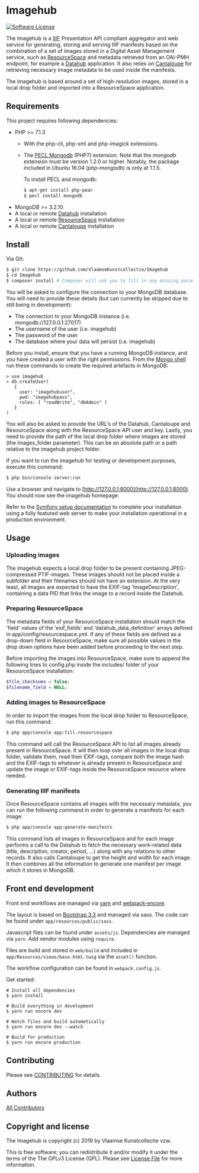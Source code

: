 # Imagehub

[![Software License][ico-license]](LICENSE)

The Imagehub is a [IIIF](https://iiif.io/) Presentation API compliant aggregator and web service for generating, storing and serving IIIF manifests based on the combination of a set of images stored in a Digital Asset Management service, such as [ResourceSpace](https://www.resourcespace.com/) and metadata retrieved from an OAI-PMH endpoint, for example a [Datahub](https://github.com/thedatahub/Datahub) application. It also relies on [Cantaloupe](https://cantaloupe-project.github.io/) for retrieving necessary image metadata to be used inside the manifests.

The imagehub is based around a set of high-resolution images, stored in a local drop folder and imported into a ResourceSpace application.



## Requirements

This project requires following dependencies:
* PHP >= 7.1.3
  * With the php-cli, php-xml and php-imagick extensions.
  * The [PECL Mongodb](https://pecl.php.net/package/mongodb) (PHP7) extension. Note that the _mongodb_ extension must be version 1.2.0 or higher. Notably, the package included in Ubuntu 16.04 (_php-mongodb_) is only at 1.1.5.

    To install PECL and mongodb:
      ```bash
      $ apt-get install php-pear
      $ pecl install mongodb
      ```
* MongoDB >= 3.2.10
* A local or remote [Datahub](https://github.com/VlaamseKunstcollectie/Datahub) installation
* A local or remote [ResourceSpace](https://www.resourcespace.com/) installation
* A local or remote [Cantaloupe](https://cantaloupe-project.github.io/) installation

## Install

Via Git:

```bash
$ git clone https://github.com/VlaamseKunstcollectie/Imagehub
$ cd Imagehub
$ composer install # Composer will ask you to fill in any missing parameters before it continues
```

You will be asked to configure the connection to your MongoDB database. You will need to provide these details (but can currently be skipped due to still being in development):

* The connection to your MongoDB instance (i.e. mongodb://127.0.0.1:27017)
* The username of the user (i.e. imagehub)
* The password of the user
* The database where your data will persist (i.e. imagehub)

Before you install, ensure that you have a running MongoDB instance, and you 
have created a user with the right permissions. From the 
[Mongo shell](https://docs.mongodb.com/getting-started/shell/client/) run these
commands to create the required artefacts in MongoDB:

```
> use imagehub
> db.createUser(
   {
     user: "imagehubuser",
     pwd: "imagehubpass",
     roles: [ "readWrite", "dbAdmin" ]
   }
)
```

You will also be asked to provide the URL's of the Datahub, Cantaloupe and ResourceSpace along with the ResourceSpace API user and key. 
Lastly, you need to provide the path of the local drop folder where images are stored (the images_folder parameter). This can be an absolute path or a path relative to the imagehub project folder.

If you want to run the imagehub for testing or development purposes, execute this command:

``` bash
$ php bin/console server:run
```

Use a browser and navigate to [http://127.0.0.1:8000](http://127.0.0.1:8000). 
You should now see the imagehub homepage.

Refer to the [Symfony setup documentation](https://symfony.com/doc/current/setup/web_server_configuration.html) 
to complete your installation using a fully featured web server to make your 
installation operational in a production environment.

## Usage

### Uploading images

The imagehub expects a local drop folder to be present containing JPEG-compressed PTIF-images. These images should not be placed inside a subfolder and their filenames should not have an extension. At the very least, all images are expected to have the EXIF-tag 'ImageDescription', containing a data PID that links the image to a record inside the Datahub.
 
### Preparing ResourceSpace

The metadata fields of your ResourceSpace installation should match the 'field' values of the 'exif_fields' and 'datahub_data_definition' arrays defined in app/config/resourcespace.yml.
If any of these fields are defined as a drop-down field in ResourceSpace, make sure all possible values in the drop down options have been added before proceeding to the next step.

Before importing the images into ResourceSpace, make sure to append the following lines to config.php inside the includes/ folder of your ResourceSpace installation:
```php
$file_checksums = false;
$filename_field = NULL;
```

### Adding images to ResourceSpace


In order to import the images from the local drop folder to ResourceSpace, run this command:
```bash
$ php app/console app:fill-resourcespace
```
This command will call the ResourceSpace API to list all images already present in ResourceSpace. It will then loop over all images in the local drop folder, validate them, read their EXIF-tags, compare both the image hash and the EXIF-tags to whatever is already present in ResourceSpace and update the image or EXIF-tags inside the ResourceSpace resource where needed.

### Generating IIIF manifests

Once ResourceSpace contains all images with the necessary metadata, you can run the following command in order to generate a manifests for each image:
```bash
$ php app/console app:generate-manifests
```
This command lists all images in ResourceSpace and for each image performs a call to the Datahub to fetch the necessary work-related data (title, description, creator, period, ...) along with any relations to other records.
It also calls Cantaloupe to get the height and width for each image. It then combines all the information to generate one manifest per image which it stores in MongoDB.

## Front end development

Front end workflows are managed via [yarn](https://yarnpkg.com/en/) and 
[webpack-encore](https://symfony.com/blog/introducing-webpack-encore-for-asset-management).

The layout is based on [Bootstrap 3.3](https://getbootstrap.com/docs/3.3/)
and managed via sass. The code can be found under `app/resources/public/sass`.

Javascript files can be found under `assets/js`. Dependencies are 
managed via `yarn`. Add vendor modules using `require`.

Files are build and stored in `web/build` and included in `app/Resources/views/base.html.twig`
via the `asset()` function.

The workflow configuration can be found in `webpack.config.js`.

Get started:

```
# Install all dependencies
$ yarn install

# Build everything in development
$ yarn run encore dev

# Watch files and build automatically
$ yarn run encore dev --watch

# Build for production
$ yarn run encore production
```

## Contributing

Please see [CONTRIBUTING](CONTRIBUTING.md) for details.


## Authors

[All Contributors][link-contributors]

## Copyright and license

The Imagehub is copyright (c) 2019 by Vlaamse Kunstcollectie vzw.

This is free software; you can redistribute it and/or modify it under the 
terms of the The GPLv3 License (GPL). Please see [License File](LICENSE) for 
more information.

[ico-version]: https://img.shields.io/packagist/v/:vendor/:package_name.svg?style=flat-square
[ico-license]: https://img.shields.io/badge/license-GPLv3-brightgreen.svg?style=flat-square
[ico-travis]: https://img.shields.io/travis/:vendor/:package_name/master.svg?style=flat-square
[ico-scrutinizer]: https://img.shields.io/scrutinizer/coverage/g/:vendor/:package_name.svg?style=flat-square
[ico-code-quality]: https://img.shields.io/scrutinizer/g/:vendor/:package_name.svg?style=flat-square
[ico-downloads]: https://img.shields.io/packagist/dt/:vendor/:package_name.svg?style=flat-square

[link-packagist]: https://packagist.org/packages/:vendor/:package_name
[link-travis]: https://travis-ci.org/:vendor/:package_name
[link-scrutinizer]: https://scrutinizer-ci.com/g/:vendor/:package_name/code-structure
[link-code-quality]: https://scrutinizer-ci.com/g/:vendor/:package_name
[link-downloads]: https://packagist.org/packages/:vendor/:package_name
[link-author]: https://github.com/:author_username
[link-contributors]: ../../contributors

